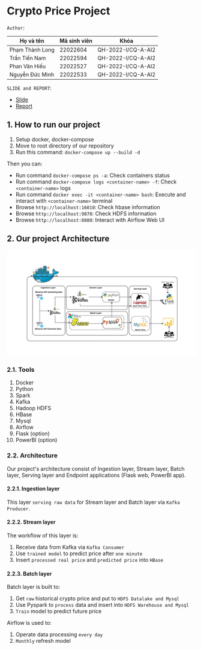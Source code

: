 # Crypto Price Project

`Author`:

| Họ và tên       | Mã sinh viên | Khóa             |
| ----------------- | -------------- | ------------------ |
| Phạm Thành Long | 22022604     | QH-2022-I/CQ-A-AI2 |
| Trần Tiến Nam   | 22022594     | QH-2022-I/CQ-A-AI2 |
| Phan Văn Hiếu   | 22022527     | QH-2022-I/CQ-A-AI2 |
| Nguyễn Đức Minh | 22022533     | QH-2022-I/CQ-A-AI2 |

`SLIDE and REPORT`:

- [Slide](https://github.com/longluv1605/crypto-streaming-bigdata/blob/main/SLIDE.pdf)
- [Report](https://github.com/longluv1605/crypto-streaming-bigdata/blob/main/REPORT.pdf)

## 1. How to run our project

1. Setup docker, docker-compose
2. Move to root directory of our repository
3. Run this command:
    `docker-compose up --build -d`

Then you can:

- Run command `docker-compose ps -a`: Check containers status
- Run command `docker-compose logs <container-name> -f`: Check `<container-name>` logs
- Run command `docker exec -it <container-name> bash`: Execute and interact with `<container-name>` terminal
- Browse `http://localhost:16010`: Check hbase information
- Browse `http://localhost:9870`: Check HDFS information
- Browse `http://localhost:8080`: Interact with Airflow Web UI

## 2. Our project Architecture

![Alt text](./image.png "Architecture")

### 2.1. Tools

1. Docker
2. Python
3. Spark
4. Kafka
5. Hadoop HDFS
6. HBase
7. Mysql
8. Airflow
9. Flask (option)
10. PowerBI (option)

### 2.2. Architecture

Our project's architecture consist of Ingestion layer, Stream layer, Batch layer, Serving layer and Endpoint applications (Flask web, PowerBI app).

#### 2.2.1. Ingestion layer

This layer `serving raw data` for Stream layer and Batch layer via `Kafka Producer`.

#### 2.2.2. Stream layer

The workflow of this layer is:

1. Receive data from Kafka via `Kafka Consumer`
2. Use `trained model` to predict price after `one minute`
3. Insert `processed real price` and `predicted price` into `HBase`

#### 2.2.3. Batch layer

Batch layer is built to:

1. Get `raw` historical crypto price and put to `HDFS Datalake and Mysql`
2. Use Pyspark to `process` data and insert into `HDFS Warehouse and Mysql`
3. `Train` model to predict future price

Airflow is used to:

1. Operate data processing `every day`
2. `Monthly` refresh model
